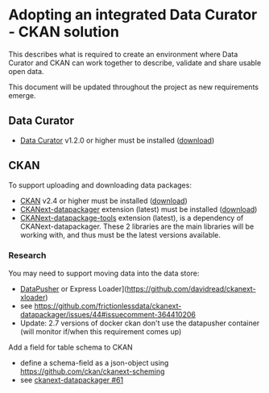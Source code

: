 # Adopting an integrated Data Curator - CKAN solution

This describes what is required to create an environment where Data Curator and CKAN can work together to describe, validate and share usable open data.

This document will be updated throughout the project as new requirements emerge. 

## Data Curator

- [Data Curator](https://github.com/ODIQueensland/data-curator) v1.2.0 or higher must be installed ([download](https://github.com/ODIQueensland/data-curator/releases))

## CKAN 

To support uploading and downloading data packages: 
- [CKAN](https://ckan.org) v2.4 or higher must be installed ([download](https://github.com/ckan/ckan/releases))
- [CKANext-datapackager](https://github.com/frictionlessdata/ckanext-datapackager) extension (latest) must be installed ([download](https://github.com/frictionlessdata/ckanext-datapackager/releases))
- [CKANext-datapackage-tools](https://github.com/frictionlessdata/ckan-datapackage-tools) extension (latest), is a dependency of CKANext-datapackager. These 2 libraries are the main libraries will be working with, and thus must be the latest versions available.

### Research

You may need to support moving data into the data store: 
- [DataPusher](http://docs.ckan.org/projects/datapusher/en/latest/) or Express Loader](https://github.com/davidread/ckanext-xloader)
- see https://github.com/frictionlessdata/ckanext-datapackager/issues/44#issuecomment-364410206
- Update: 2.7 versions of docker ckan don't use the datapusher container (will monitor if/when this requirement comes up)

Add a field for table schema to CKAN 
- define a schema-field as a json-object using https://github.com/ckan/ckanext-scheming
- see [ckanext-datapackager #61](https://github.com/frictionlessdata/ckanext-datapackager/issues/61)
